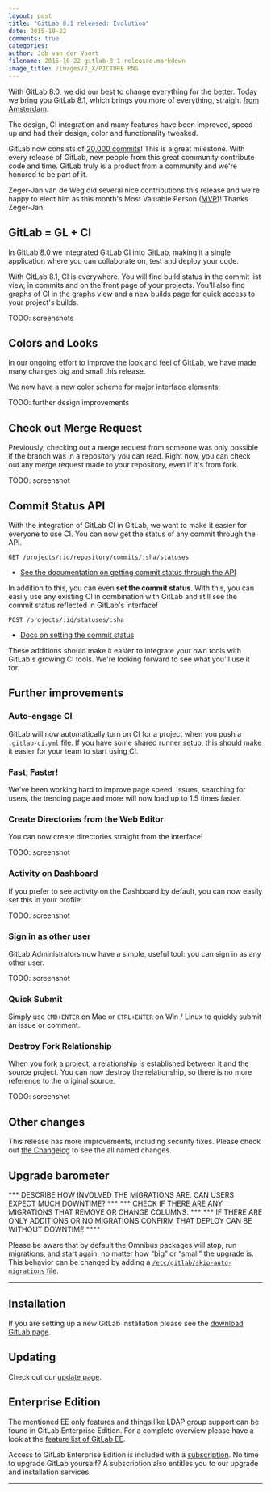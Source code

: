```yaml
---
layout: post
title: "GitLab 8.1 released: Evolution"
date: 2015-10-22
comments: true
categories:
author: Job van der Voort
filename: 2015-10-22-gitlab-8-1-released.markdown
image_title: /images/7_X/PICTURE.PNG
---
```


With GitLab 8.0, we did our best to change everything for the better.
Today we bring you GitLab 8.1, which brings you more of everything, straight
[from Amsterdam](https://about.gitlab.com/2015/10/14/gitlab-oscon-challenge-2015/).

The design, CI integration and many features have been improved, speed up
and had their design, color and functionality tweaked.

GitLab now consists of [20,000 commits](https://gitlab.com/gitlab-org/gitlab-ce/commits/master)!
This is a great milestone. With every release of GitLab, new people from
this great community contribute code and time. GitLab truly is a product from
a community and we're honored to be part of it.

Zeger-Jan van de Weg did several nice contributions this release and we're happy
to elect him as this month's Most Valuable Person ([MVP](https://about.gitlab.com/mvp/))!
Thanks Zeger-Jan!

<!--more-->

## GitLab = GL + CI

In GitLab 8.0 we integrated GitLab CI into GitLab, making it a single application
where you can collaborate on, test and deploy your code.

With GitLab 8.1, CI is everywhere.
You will find build status in the commit list view, in commits and on the front page
of your projects. You'll also find graphs of CI in the graphs view and a new
builds page for quick access to your project's builds.

TODO: screenshots

## Colors and Looks

In our ongoing effort to improve the look and feel of GitLab, we have
made many changes big and small this release.

We now have a new color scheme for major interface elements:

TODO: further design improvements


## Check out Merge Request

Previously, checking out a merge request from someone was only possible if the
branch was in a repository you can read. Right now, you can check out any merge
request made to your repository, even if it's from fork.

TODO: screenshot

## Commit Status API

With the integration of GitLab CI in GitLab, we want to make it easier for
everyone to use CI. You can now get the status of any commit through the API.

```
GET /projects/:id/repository/commits/:sha/statuses
```

- [See the documentation on getting commit status through the API](http://doc.gitlab.com/ce/api/commits.html#get-the-status-of-a-commit)

In addition to this, you can even **set the commit status**. With this, you
can easily use any existing CI in combination with GitLab and still see the
commit status reflected in GitLab's interface!

```
POST /projects/:id/statuses/:sha
```

- [Docs on setting the commit status](http://doc.gitlab.com/ce/api/commits.html#post-the-status-to-commit)

These additions should make it easier to integrate your own tools with GitLab's
growing CI tools. We're looking forward to see what you'll use it for.


## Further improvements

### Auto-engage CI

GitLab will now automatically turn on CI for a project when you push
a `.gitlab-ci.yml` file. If you have some shared runner setup, this should
make it easier for your team to start using CI.

### Fast, Faster!

We've been working hard to improve page speed. Issues, searching for users,
the trending page and more will now load up to 1.5 times faster.

### Create Directories from the Web Editor

You can now create directories straight from the interface!

TODO: screenshot

### Activity on Dashboard

If you prefer to see activity on the Dashboard by default, you can now
easily set this in your profile:

TODO: screenshot

### Sign in as other user

GitLab Administrators now have a simple, useful tool: you can sign in as
any other user.

TODO: screenshot

### Quick Submit

Simply use `CMD+ENTER` on Mac or `CTRL+ENTER` on Win / Linux to quickly
submit an issue or comment.

### Destroy Fork Relationship

When you fork a project, a relationship is established between it and the
source project. You can now destroy the relationship, so there is no more reference
to the original source.

TODO: screenshot

## Other changes

This release has more improvements, including security fixes. Please check out [the Changelog](https://gitlab.com/gitlab-org/gitlab-ce/blob/master/CHANGELOG) to see the all named changes.


## Upgrade barometer


*** DESCRIBE HOW INVOLVED THE MIGRATIONS ARE. CAN USERS EXPECT MUCH DOWNTIME? ***
*** CHECK IF THERE ARE ANY MIGRATIONS THAT REMOVE OR CHANGE COLUMNS. ***
*** IF THERE ARE ONLY ADDITIONS OR NO MIGRATIONS CONFIRM THAT DEPLOY CAN BE WITHOUT DOWNTIME ****

Please be aware that by default the Omnibus packages will stop, run migrations,
and start again, no matter how “big” or “small” the upgrade is. This behavior
can be changed by adding a [`/etc/gitlab/skip-auto-migrations`
file](http://doc.gitlab.com/omnibus/update/README.html).

- - -

## Installation

If you are setting up a new GitLab installation please see the
[download GitLab page](https://about.gitlab.com/installation/).

## Updating

Check out our [update page](https://about.gitlab.com/update/).

## Enterprise Edition

The mentioned EE only features and things like LDAP group support can be found in GitLab Enterprise Edition.
For a complete overview please have a look at the [feature list of GitLab EE](http://www.gitlab.com/gitlab-ee/).

Access to GitLab Enterprise Edition is included with a [subscription](http://www.gitlab.com/pricing/).
No time to upgrade GitLab yourself?
A subscription also entitles you to our upgrade and installation services.

- - -
